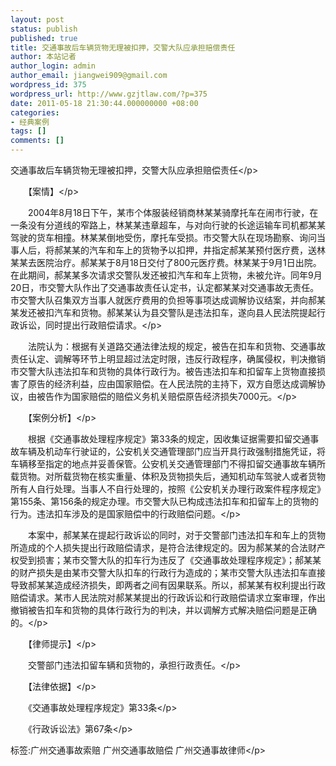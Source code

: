 ```yaml
---
layout: post
status: publish
published: true
title: 交通事故后车辆货物无理被扣押，交警大队应承担赔偿责任
author: 本站记者
author_login: admin
author_email: jiangwei909@gmail.com
wordpress_id: 375
wordpress_url: http://www.gzjtlaw.com/?p=375
date: 2011-05-18 21:30:44.000000000 +08:00
categories:
- 经典案例
tags: []
comments: []
---
```

<p>交通事故后车辆货物无理被扣押，交警大队应承担赔偿责任<&#47;p><p>　　【案情】<&#47;p><p>　　2004年8月18日下午，某市个体服装经销商林某某骑摩托车在闹市行驶，在一条没有分道线的窄路上，林某某违章超车，与对向行驶的长途运输车司机都某某驾驶的货车相撞。林某某倒地受伤，摩托车受损。市交警大队在现场勘察、询问当事人后，将郝某某的汽车和车上的货物予以扣押，井指定郝某某预付医疗费，送林某某去医院治疗。郝某某于8月18日交付了800元医疗费。林某某于9月1日出院。在此期间，郝某某多次请求交警队发还被扣汽车和车上货物，未被允许。同年9月20日，市交警大队作出了交通事故责任认定书，认定都某某对交通事故无责任。市交警大队召集双方当事人就医疗费用的负担等事项达成调解协议结案，并向郝某某发还被扣汽车和货物。郝某某认为县交警队是违法扣车，遂向县人民法院提起行政诉讼，同时提出行政赔偿请求。<&#47;p><p>　　法院认为：根据有关道路交通法律法规的规定，被告在扣车和货物、交通事故责任认定、调解等环节上明显超过法定时限，违反行政程序，确属侵权，判决撤销市交警大队违法扣车和货物的具体行政行为。被告违法扣车和扣留车上货物直接损害了原告的经济利益，应由国家赔偿。在人民法院的主持下，双方自愿达成调解协议，由被告作为国家赔偿的赔偿义务机关赔偿原告经济损失7000元。<&#47;p><p>　　【案例分析】<&#47;p><p>　　根据《交通事故处理程序规定》第33条的规定，因收集证据需要扣留交通事故车辆及机动车行驶证的，公安机关交通管理部门应当开具行政强制措施凭证，将车辆移至指定的地点并妥善保管。公安机关交通管理部门不得扣留交通事故车辆所载货物。对所载货物在核实重量、体积及货物损失后，通知机动车驾驶人或者货物所有人自行处理。当事人不自行处理的，按照《公安机关办理行政案件程序规定》第155条、第156条的规定办理。市交警大队已构成违法扣车和扣留车上的货物的行为。违法扣车涉及的是国家赔偿中的行政赔偿问题。<&#47;p><p>　　本案中，郝某某在提起行政诉讼的同时，对于交警部门违法扣车和车上的货物所造成的个人损失提出行政赔偿请求，是符合法律规定的。因为郝某某的合法财产权受到损害；某市交警大队的扣车行为违反了《交通事故处理程序规定》；郝某某的财产损失是由某市交警大队扣车的行政行为造成的；某市交警大队违法扣车直接导致郝某某造成经济损失，即两者之间有因果联系。所以，郝某某有权利提出行政赔偿请求。某市人民法院对郝某某提出的行政诉讼和行政赔偿请求立案审理，作出撤销被告扣车和货物的具体行政行为的判决，并以调解方式解决赔偿问题是正确的。<&#47;p><p>　　【律师提示】<&#47;p><p>　　交警部门违法扣留车辆和货物的，承担行政责任。<&#47;p><p>　　【法律依据】<&#47;p><p>　　《交通事故处理程序规定》第33条<&#47;p><p>　　《行政诉讼法》第67条<&#47;p><br&#47;><p>标签:广州交通事故索赔 广州交通事故赔偿 广州交通事故律师<&#47;p>

